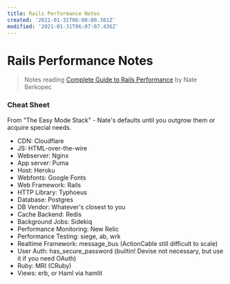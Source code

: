 ```yaml
---
title: Rails Performance Notes
created: '2021-01-31T06:00:00.361Z'
modified: '2021-01-31T06:07:07.436Z'
---
```


# Rails Performance Notes

> Notes reading [Complete Guide to Rails Performance](https://www.railsspeed.com/) by Nate Berkopec

### Cheat Sheet

From "The Easy Mode Stack" - Nate's defaults until you outgrow them or acquire special needs.

- CDN: Cloudflare
- JS: HTML-over-the-wire
- Webserver: Nginx
- App server: Puma
- Host: Heroku
- Webfonts: Google Fonts
- Web Framework: Rails
- HTTP Library: Typhoeus
- Database: Postgres
- DB Vendor: Whatever's closest to you
- Cache Backend: Redis
- Background Jobs: Sidekiq
- Performance Monitoring: New Relic
- Performance Testing: siege, ab, wrk
- Realtime Framework: message_bus (ActionCable still difficult to scale)
- User Auth: has_secure_password (builtin! Devise not necessary, but use it if you need OAuth)
- Ruby: MRI (CRuby)
- Views: erb, or Haml via hamlit


